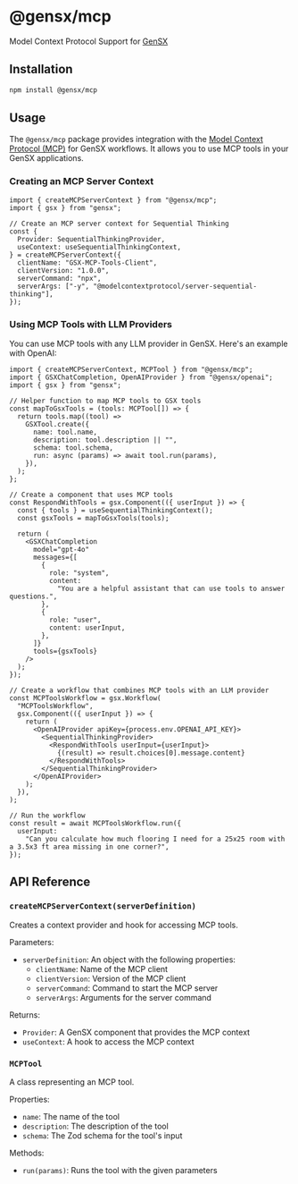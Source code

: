 # @gensx/mcp

Model Context Protocol Support for [GenSX](https://github.com/gensx-inc/gensx)

## Installation

```bash
npm install @gensx/mcp
```

## Usage

The `@gensx/mcp` package provides integration with the [Model Context Protocol (MCP)](https://github.com/model-context-protocol/model-context-protocol) for GenSX workflows. It allows you to use MCP tools in your GenSX applications.

### Creating an MCP Server Context

```tsx
import { createMCPServerContext } from "@gensx/mcp";
import { gsx } from "gensx";

// Create an MCP server context for Sequential Thinking
const {
  Provider: SequentialThinkingProvider,
  useContext: useSequentialThinkingContext,
} = createMCPServerContext({
  clientName: "GSX-MCP-Tools-Client",
  clientVersion: "1.0.0",
  serverCommand: "npx",
  serverArgs: ["-y", "@modelcontextprotocol/server-sequential-thinking"],
});
```

### Using MCP Tools with LLM Providers

You can use MCP tools with any LLM provider in GenSX. Here's an example with OpenAI:

```tsx
import { createMCPServerContext, MCPTool } from "@gensx/mcp";
import { GSXChatCompletion, OpenAIProvider } from "@gensx/openai";
import { gsx } from "gensx";

// Helper function to map MCP tools to GSX tools
const mapToGsxTools = (tools: MCPTool[]) => {
  return tools.map((tool) =>
    GSXTool.create({
      name: tool.name,
      description: tool.description || "",
      schema: tool.schema,
      run: async (params) => await tool.run(params),
    }),
  );
};

// Create a component that uses MCP tools
const RespondWithTools = gsx.Component(({ userInput }) => {
  const { tools } = useSequentialThinkingContext();
  const gsxTools = mapToGsxTools(tools);

  return (
    <GSXChatCompletion
      model="gpt-4o"
      messages={[
        {
          role: "system",
          content:
            "You are a helpful assistant that can use tools to answer questions.",
        },
        {
          role: "user",
          content: userInput,
        },
      ]}
      tools={gsxTools}
    />
  );
});

// Create a workflow that combines MCP tools with an LLM provider
const MCPToolsWorkflow = gsx.Workflow(
  "MCPToolsWorkflow",
  gsx.Component(({ userInput }) => {
    return (
      <OpenAIProvider apiKey={process.env.OPENAI_API_KEY}>
        <SequentialThinkingProvider>
          <RespondWithTools userInput={userInput}>
            {(result) => result.choices[0].message.content}
          </RespondWithTools>
        </SequentialThinkingProvider>
      </OpenAIProvider>
    );
  }),
);

// Run the workflow
const result = await MCPToolsWorkflow.run({
  userInput:
    "Can you calculate how much flooring I need for a 25x25 room with a 3.5x3 ft area missing in one corner?",
});
```

## API Reference

### `createMCPServerContext(serverDefinition)`

Creates a context provider and hook for accessing MCP tools.

Parameters:

- `serverDefinition`: An object with the following properties:
  - `clientName`: Name of the MCP client
  - `clientVersion`: Version of the MCP client
  - `serverCommand`: Command to start the MCP server
  - `serverArgs`: Arguments for the server command

Returns:

- `Provider`: A GenSX component that provides the MCP context
- `useContext`: A hook to access the MCP context

### `MCPTool`

A class representing an MCP tool.

Properties:

- `name`: The name of the tool
- `description`: The description of the tool
- `schema`: The Zod schema for the tool's input

Methods:

- `run(params)`: Runs the tool with the given parameters

